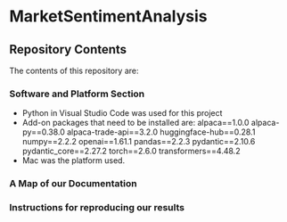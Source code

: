 # MarketSentimentAnalysis
## Repository Contents
The contents of this repository are: 
### Software and Platform Section
- Python in Visual Studio Code was used for this project
- Add-on packages that need to be installed are:
alpaca==1.0.0
alpaca-py==0.38.0
alpaca-trade-api==3.2.0
huggingface-hub==0.28.1
numpy==2.2.2
openai==1.61.1
pandas==2.2.3
pydantic==2.10.6
pydantic_core==2.27.2
torch==2.6.0
transformers==4.48.2
- Mac was the platform used.
### A Map of our Documentation
### Instructions for reproducing our results
